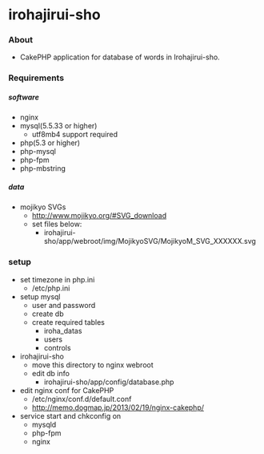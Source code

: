 irohajirui-sho
==============

### About
- CakePHP application for database of words in Irohajirui-sho.

### Requirements
##### software
- nginx
- mysql(5.5.33 or higher)
  - utf8mb4 support required
- php(5.3 or higher)
- php-mysql
- php-fpm
- php-mbstring

##### data
- mojikyo SVGs
  - http://www.mojikyo.org/#SVG_download
  - set files below:
    - irohajirui-sho/app/webroot/img/MojikyoSVG/MojikyoM_SVG_XXXXXX.svg

### setup
- set timezone in php.ini
  - /etc/php.ini
- setup mysql
  - user and password
  - create db
  - create required tables
    - iroha_datas
    - users
    - controls
- irohajirui-sho
  - move this directory to nginx webroot
  - edit db info
    - irohajirui-sho/app/config/database.php
- edit nginx conf for CakePHP
  - /etc/nginx/conf.d/default.conf
  - http://memo.dogmap.jp/2013/02/19/nginx-cakephp/
- service start and chkconfig on
  - mysqld
  - php-fpm
  - nginx

